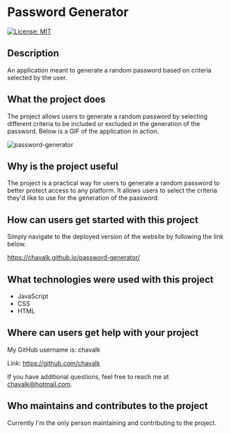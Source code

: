# Password Generator

[![License: MIT](https://img.shields.io/badge/License-MIT-yellow.svg)](https://opensource.org/licenses/MIT)

## Description

An application meant to generate a random password based on criteria selected by the user.

## What the project does

The project allows users to generate a random password by selecting different criteria to be included or excluded in the generation of the password. Below is a GIF of the application in action.

![password-generator](./assets/images/password-generator.gif)

## Why is the project useful

The project is a practical way for users to generate a random password to better protect access to any platform. It allows users to select the criteria they'd like to use for the generation of the password.

## How can users get started with this project

Simply navigate to the deployed version of the website by following the link below.

https://chavalk.github.io/password-generator/

## What technologies were used with this project

* JavaScript
* CSS
* HTML

## Where can users get help with your project

My GitHub username is: chavalk

Link: https://github.com/chavalk

If you have additional questions, feel free to reach me at chavalk@hotmail.com.

## Who maintains and contributes to the project

Currently I'm the only person maintaining and contributing to the project.